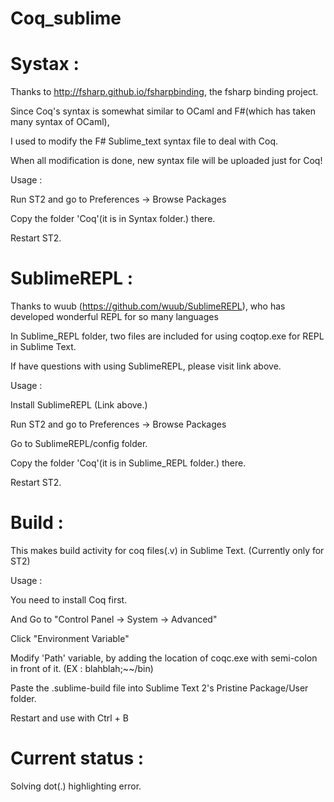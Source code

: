# Coq_sublime

# Systax : 

Thanks to http://fsharp.github.io/fsharpbinding, the fsharp binding project.

Since Coq's syntax is somewhat similar to OCaml and F#(which has taken many syntax of OCaml),

I used to modify the F# Sublime_text syntax file to deal with Coq.

When all modification is done, new syntax file will be uploaded just for Coq!

Usage :

Run ST2 and go to Preferences -> Browse Packages

Copy the folder 'Coq'(it is in Syntax folder.) there.

Restart ST2.

# SublimeREPL :

Thanks to wuub (https://github.com/wuub/SublimeREPL), who has developed wonderful REPL for so many languages

In Sublime_REPL folder, two files are included for using coqtop.exe for REPL in Sublime Text.

If have questions with using SublimeREPL, please visit link above.

Usage :

Install SublimeREPL (Link above.)

Run ST2 and go to Preferences -> Browse Packages

Go to SublimeREPL/config folder.

Copy the folder 'Coq'(it is in Sublime_REPL folder.) there.

Restart ST2.

# Build :

This makes build activity for coq files(.v) in Sublime Text. (Currently only for ST2)

Usage :

You need to install Coq first.

And Go to "Control Panel -> System -> Advanced"

Click "Environment Variable"

Modify 'Path' variable, by adding the location of coqc.exe with semi-colon in front of it. (EX : blahblah;~~/bin)

Paste the .sublime-build file into Sublime Text 2's Pristine Package/User folder.

Restart and use with Ctrl + B


# Current status :

Solving dot(.) highlighting error.
